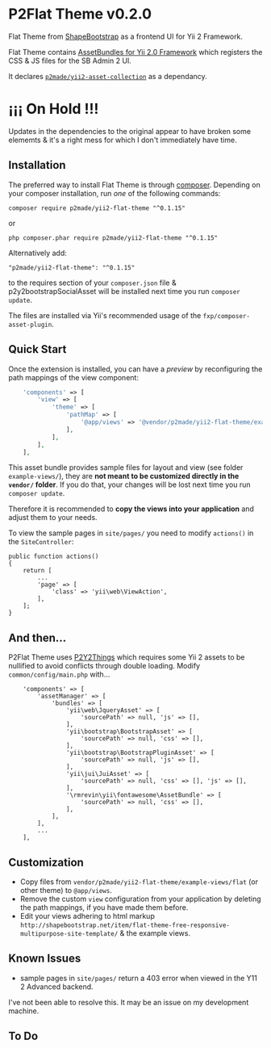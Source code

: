P2Flat Theme v0.2.0
============

Flat Theme from [ShapeBootstrap](http://shapebootstrap.net) as a frontend UI for Yii 2 Framework.

Flat Theme contains [AssetBundles for Yii 2.0 Framework](http://www.yiiframework.com/doc-2.0/guide-structure-assets.html)
which registers the CSS & JS files for the SB Admin 2 UI.

It declares [`p2made/yii2-asset-collection`](https://github.com/p2made/yii2-asset-collection) as a dependancy.

¡¡¡ On Hold !!!
===============
Updates in the dependencies to the original appear to have broken some elememts & it's a right mess for which I don't immediately have time.

Installation
------------

The preferred way to install Flat Theme is through [composer](http://getcomposer.org/download/).
Depending on your composer installation, run *one* of the following commands:

```
composer require p2made/yii2-flat-theme "^0.1.15"
```

or

```
php composer.phar require p2made/yii2-flat-theme "^0.1.15"
```

Alternatively add:

```
"p2made/yii2-flat-theme": "^0.1.15"
```

to the requires section of your `composer.json` file & p2y2bootstrapSocialAsset will be installed next time you run `composer update`.

The files are installed via Yii's recommended usage of the `fxp/composer-asset-plugin`.

Quick Start
-----------

Once the extension is installed, you can have a *preview* by reconfiguring the path mappings of the view component:

```php
	'components' => [
		'view' => [
			'theme' => [
				'pathMap' => [
					'@app/views' => '@vendor/p2made/yii2-flat-theme/example-views/flat'
				],
			],
		],
	],
```

This asset bundle provides sample files for layout and view (see folder `example-views/`), they are **not meant to be customized directly in the `vendor/` folder**. If you do that, your changes will be lost next time you run `composer update`.

Therefore it is recommended to **copy the views into your application** and adjust them to your needs.

To view the sample pages in `site/pages/` you need to modify `actions()` in the `SiteController`:

	public function actions()
	{
		return [
			...
			'page' => [
				'class' => 'yii\web\ViewAction',
			],
		];
	}

And then...
-----------

P2Flat Theme uses [P2Y2Things](https://github.com/p2made/yii2-p2y2-things) which requires some Yii 2 assets to be nullified to avoid conflicts through double loading. Modify `common/config/main.php` with...

```
	'components' => [
		'assetManager' => [
			'bundles' => [
				'yii\web\JqueryAsset' => [
					'sourcePath' => null, 'js' => [],
				],
				'yii\bootstrap\BootstrapAsset' => [
					'sourcePath' => null, 'css' => [],
				],
				'yii\bootstrap\BootstrapPluginAsset' => [
					'sourcePath' => null, 'js' => [],
				],
				'yii\jui\JuiAsset' => [
					'sourcePath' => null, 'css' => [], 'js' => [],
				],
				'\rmrevin\yii\fontawesome\AssetBundle' => [
					'sourcePath' => null, 'css' => [],
				],
			],
		],
		...
	],
```

Customization
-------------

- Copy files from `vendor/p2made/yii2-flat-theme/example-views/flat` (or other theme) to `@app/views`.
- Remove the custom `view` configuration from your application by deleting the path mappings, if you have made them before.
- Edit your views adhering to html markup `http://shapebootstrap.net/item/flat-theme-free-responsive-multipurpose-site-template/` & the example views.

Known Issues
------------

- sample pages in `site/pages/` return a 403 error when viewed in the Y11 2 Advanced backend.

I've not been able to resolve this. It may be an issue on my development machine.

To Do
-----



